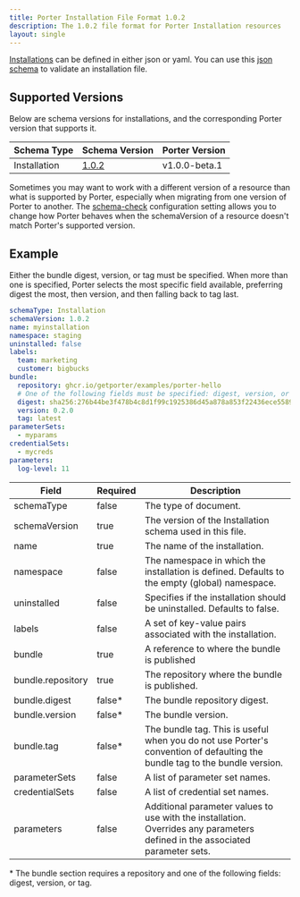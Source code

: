 ```yaml
---
title: Porter Installation File Format 1.0.2
description: The 1.0.2 file format for Porter Installation resources
layout: single
---
```


[Installations](/quickstart/desired-state/) can be defined in either json or yaml.
You can use this [json schema][inst-schema] to validate an installation file.

## Supported Versions

Below are schema versions for installations, and the corresponding Porter version that supports it.

| Schema Type  | Schema Version    | Porter Version |
|--------------|-------------------|----------------|
| Installation | [1.0.2](./1.0.2/) | v1.0.0-beta.1  |

Sometimes you may want to work with a different version of a resource than what is supported by Porter, especially when migrating from one version of Porter to another.
The [schema-check] configuration setting allows you to change how Porter behaves when the schemaVersion of a resource doesn't match Porter's supported version.

[schema-check]: /configuration/#schema-check

## Example

Either the bundle digest, version, or tag must be specified.
When more than one is specified, Porter selects the most specific field available, preferring digest the most, then version, and then falling back to tag last.

```yaml
schemaType: Installation
schemaVersion: 1.0.2
name: myinstallation
namespace: staging
uninstalled: false
labels:
  team: marketing
  customer: bigbucks
bundle:
  repository: ghcr.io/getporter/examples/porter-hello
  # One of the following fields must be specified: digest, version, or tag
  digest: sha256:276b44be3f478b4c8d1f99c1925386d45a878a853f22436ece5589f32e9df384
  version: 0.2.0
  tag: latest
parameterSets:
  - myparams
credentialSets:
  - mycreds
parameters:
  log-level: 11
```

| Field             | Required | Description                                                                                                                  |
|-------------------|----------|------------------------------------------------------------------------------------------------------------------------------|
| schemaType        | false    | The type of document.                                                                                                        |
| schemaVersion     | true     | The version of the Installation schema used in this file.                                                                    |
| name              | true     | The name of the installation.                                                                                                |
| namespace         | false    | The namespace in which the installation is defined. Defaults to the empty (global) namespace.                                |
| uninstalled       | false    | Specifies if the installation should be uninstalled. Defaults to false.                                                      |
| labels            | false    | A set of key-value pairs associated with the installation.                                                                   |
| bundle            | true     | A reference to where the bundle is published                                                                                 |
| bundle.repository | true     | The repository where the bundle is published.                                                                                | 
| bundle.digest     | false*   | The bundle repository digest.                                                                                                |
| bundle.version    | false*   | The bundle version.                                                                                                          |
| bundle.tag        | false*   | The bundle tag. This is useful when you do not use Porter's convention of defaulting the bundle tag to the bundle version.   |
| parameterSets     | false    | A list of parameter set names.                                                                                               |
| credentialSets    | false    | A list of credential set names.                                                                                              |
| parameters        | false    | Additional parameter values to use with the installation. Overrides any parameters defined in the associated parameter sets. |

\* The bundle section requires a repository and one of the following fields: digest, version, or tag.

[inst-schema]: /schema/v1/installation.schema.json
